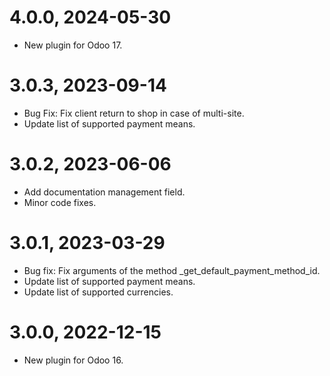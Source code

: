 4.0.0, 2024-05-30
=============
- New plugin for Odoo 17.

3.0.3, 2023-09-14
=============
- Bug Fix: Fix client return to shop in case of multi-site.
- Update list of supported payment means.

3.0.2, 2023-06-06
=============
- Add documentation management field.
- Minor code fixes.

3.0.1, 2023-03-29
=============
- Bug fix: Fix arguments of the method _get_default_payment_method_id.
- Update list of supported payment means.
- Update list of supported currencies.

3.0.0, 2022-12-15
=============
- New plugin for Odoo 16.